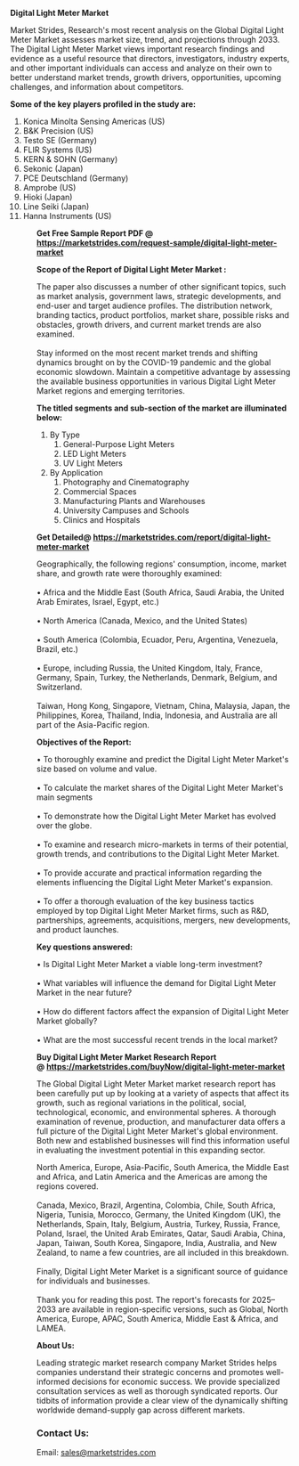 <p><strong>Digital Light Meter Market</strong></p>
<p>Market Strides, Research's most recent analysis on the Global Digital Light Meter Market assesses market size, trend, and projections through 2033. The Digital Light Meter Market views important research findings and evidence as a useful resource that directors, investigators, industry experts, and other important individuals can access and analyze on their own to better understand market trends, growth drivers, opportunities, upcoming challenges, and information about competitors.</p>
<p><strong> Some of the key players profiled in the study are: </strong></p>
<p><ol><li>
Konica Minolta Sensing Americas (US)</li><li>B&K Precision (US)</li><li>Testo SE (Germany)</li><li>FLIR Systems (US)</li><li>KERN & SOHN (Germany)</li><li>Sekonic (Japan)</li><li>PCE Deutschland (Germany)</li><li>Amprobe (US)</li><li>Hioki (Japan)</li><li>Line Seiki (Japan)</li><li>Hanna Instruments (US)


</li><ol></p>
<p><strong>Get Free Sample Report PDF @ <a href=""https://marketstrides.com/request-sample/digital-light-meter-market"">https://marketstrides.com/request-sample/digital-light-meter-market</a></strong></p>
<p><strong> Scope of the Report of Digital Light Meter Market : </strong></p>
<p>The paper also discusses a number of other significant topics, such as market analysis, government laws, strategic developments, and end-user and target audience profiles. The distribution network, branding tactics, product portfolios, market share, possible risks and obstacles, growth drivers, and current market trends are also examined. <br /> <br />Stay informed on the most recent market trends and shifting dynamics brought on by the COVID-19 pandemic and the global economic slowdown. Maintain a competitive advantage by assessing the available business opportunities in various Digital Light Meter Market regions and emerging territories.</p>
<p><strong> The titled segments and sub-section of the market are illuminated below: </strong></p>
<p><ol><li>By Type<ol><li>General-Purpose Light Meters</li><li>LED Light Meters</li><li>UV Light Meters</li></ol></li><li>By Application<ol><li>Photography and Cinematography</li><li>Commercial Spaces</li><li>Manufacturing Plants and Warehouses</li><li>University Campuses and Schools</li><li>Clinics and Hospitals</li></ol></li></ol></p>
<p><strong>Get Detailed@ <a href=""https://marketstrides.com/report/digital-light-meter-market"">https://marketstrides.com/report/digital-light-meter-market</a></strong></p>
<p>Geographically, the following regions' consumption, income, market share, and growth rate were thoroughly examined: <br /> <br /> • Africa and the Middle East (South Africa, Saudi Arabia, the United Arab Emirates, Israel, Egypt, etc.) <br /> <br />• North America (Canada, Mexico, and the United States) <br /> <br />• South America (Colombia, Ecuador, Peru, Argentina, Venezuela, Brazil, etc.) <br /> <br />• Europe, including Russia, the United Kingdom, Italy, France, Germany, Spain, Turkey, the Netherlands, Denmark, Belgium, and Switzerland. <br /> <br />Taiwan, Hong Kong, Singapore, Vietnam, China, Malaysia, Japan, the Philippines, Korea, Thailand, India, Indonesia, and Australia are all part of the Asia-Pacific region.</p>
<p><strong>Objectives of the Report: </strong></p>
<p>• To thoroughly examine and predict the Digital Light Meter Market's size based on volume and value. <br /> <br />• To calculate the market shares of the Digital Light Meter Market's main segments <br /> <br />• To demonstrate how the Digital Light Meter Market has evolved over the globe. <br /> <br />• To examine and research micro-markets in terms of their potential, growth trends, and contributions to the Digital Light Meter Market. <br /> <br />• To provide accurate and practical information regarding the elements influencing the Digital Light Meter Market's expansion. <br /> <br />• To offer a thorough evaluation of the key business tactics employed by top Digital Light Meter Market firms, such as R&amp;D, partnerships, agreements, acquisitions, mergers, new developments, and product launches.</p>
<p><strong>Key questions answered: </strong></p>
<p>• Is Digital Light Meter Market a viable long-term investment? <br /> <br />• What variables will influence the demand for Digital Light Meter Market in the near future? <br /> <br />• How do different factors affect the expansion of Digital Light Meter Market globally? <br /> <br />• What are the most successful recent trends in the local market?</p>
<p><strong>Buy Digital Light Meter Market Research Report @ <a href=""https://marketstrides.com/buyNow/digital-light-meter-market"">https://marketstrides.com/buyNow/digital-light-meter-market</a></strong></p>
<p>The Global Digital Light Meter Market market research report has been carefully put up by looking at a variety of aspects that affect its growth, such as regional variations in the political, social, technological, economic, and environmental spheres. A thorough examination of revenue, production, and manufacturer data offers a full picture of the Digital Light Meter Market's global environment. Both new and established businesses will find this information useful in evaluating the investment potential in this expanding sector.</p>
<p>North America, Europe, Asia-Pacific, South America, the Middle East and Africa, and Latin America and the Americas are among the regions covered. <br /> <br />Canada, Mexico, Brazil, Argentina, Colombia, Chile, South Africa, Nigeria, Tunisia, Morocco, Germany, the United Kingdom (UK), the Netherlands, Spain, Italy, Belgium, Austria, Turkey, Russia, France, Poland, Israel, the United Arab Emirates, Qatar, Saudi Arabia, China, Japan, Taiwan, South Korea, Singapore, India, Australia, and New Zealand, to name a few countries, are all included in this breakdown. <br /> <br />Finally, Digital Light Meter Market is a significant source of guidance for individuals and businesses. <br /> <br />Thank you for reading this post. The report's forecasts for 2025–2033 are available in region-specific versions, such as Global, North America, Europe, APAC, South America, Middle East &amp; Africa, and LAMEA.</p>
<p><strong>About Us: </strong></p>
<p>Leading strategic market research company Market Strides helps companies understand their strategic concerns and promotes well-informed decisions for economic success. We provide specialized consultation services as well as thorough syndicated reports. Our tidbits of information provide a clear view of the dynamically shifting worldwide demand-supply gap across different markets.</p>
<h3>Contact Us:</h3>
<p>Email: <a href=""mailto:sales@marketstrides.com"">sales@marketstrides.com</a></p>

